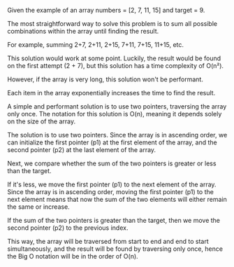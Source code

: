 Given the example of an array numbers = [2, 7, 11, 15] and target = 9.

The most straightforward way to solve this problem is to sum all possible combinations within the array until finding the result.

For example, summing 2+7, 2+11, 2+15, 7+11, 7+15, 11+15, etc.

This solution would work at some point. Luckily, the result would be found on the first attempt (2 + 7), but this solution has a time complexity of O(n²).

However, if the array is very long, this solution won't be performant.

Each item in the array exponentially increases the time to find the result.

A simple and performant solution is to use two pointers, traversing the array only once. The notation for this solution is O(n), meaning it depends solely on the size of the array.

The solution is to use two pointers. Since the array is in ascending order, we can initialize the first pointer (p1) at the first element of the array, and the second pointer (p2) at the last element of the array.

Next, we compare whether the sum of the two pointers is greater or less than the target.

If it's less, we move the first pointer (p1) to the next element of the array. Since the array is in ascending order, moving the first pointer (p1) to the next element means that now the sum of the two elements will either remain the same or increase.

If the sum of the two pointers is greater than the target, then we move the second pointer (p2) to the previous index.

This way, the array will be traversed from start to end and end to start simultaneously, and the result will be found by traversing only once, hence the Big O notation will be in the order of O(n).

